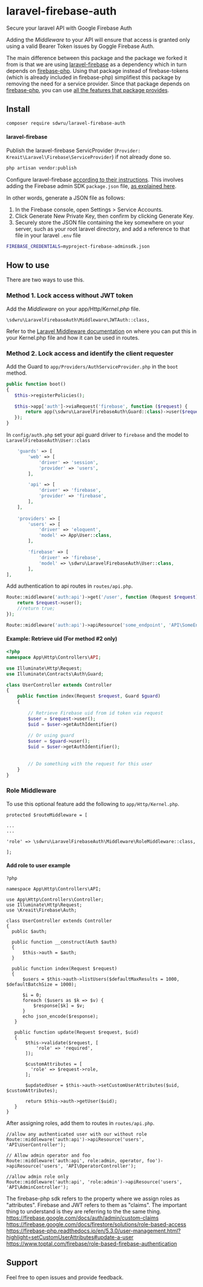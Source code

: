 # laravel-firebase-auth
Secure your laravel API with Google Firebase Auth

Adding the *Middleware* to your API will ensure that access is granted only using a valid Bearer Token issues by Goggle Firebase Auth.

The main difference between this package and the package we forked it from is that we are using [laravel-firebase](https://github.com/kreait/laravel-firebase) as a dependency which in turn depends on [firebase-php](https://github.com/kreait/firebase-php).  Using that package instead of firebase-tokens (which is already included in firebase-php) simplifiest this package by removing the need for a service provider.  Since that package depends on [firebase-php](https://github.com/kreait/firebase-php), you can use [all the features that package provides](https://github.com/kreait/firebase-php#documentation).

## Install
```bash
composer require sdwru/laravel-firebase-auth
```
#### laravel-firebase
Publish the laravel-firebase ServicProvider (`Provider: Kreait\Laravel\Firebase\ServiceProvider`) if not already done so.

```bash
php artisan vendor:publish
```

Configure laravel-firebase [according to their instructions](https://github.com/kreait/laravel-firebase/blob/master/README.md).  This involves adding the Firebase admin SDK `package.json` file, [as explained here](https://firebase.google.com/docs/admin/setup#initialize-sdk).

In other words, generate a JSON file as follows:

1. In the Firebase console, open Settings > Service Accounts.
2. Click Generate New Private Key, then confirm by clicking Generate Key.
3. Securely store the JSON file containing the key somewhere on your server, such as your root laravel directory, and add a reference to that file in your laravel `.env` file
```bash
FIREBASE_CREDENTIALS=myproject-firebase-adminsdk.json
```

## How to use

There are two ways to use this.

### Method 1. Lock access without JWT token

Add the *Middleware* on your app/Http/*Kernel.php* file.
 
```
\sdwru\LaravelFirebaseAuth\Middleware\JWTAuth::class,
```
Refer to the [Laravel Middleware documentation](https://laravel.com/docs/7.x/middleware) on where you can put this in your Kernel.php file and how it can be used in routes.
### Method 2. Lock access and identify the client requester

Add the Guard to `app/Providers/AuthServiceProvider.php` in the `boot` method.

```php
public function boot()
{
   $this->registerPolicies();

   $this->app['auth']->viaRequest('firebase', function ($request) {
       return app(\sdwru\LaravelFirebaseAuth\Guard::class)->user($request);
   });
}
```

In `config/auth.php` set your api guard driver to `firebase` and the model to `LaravelFirebaseAuth\User::class`

```php
    'guards' => [
        'web' => [
            'driver' => 'session',
            'provider' => 'users',
        ],

        'api' => [
            'driver' => 'firebase',
            'provider' => 'firebase',
        ],
    ],
    
    'providers' => [
        'users' => [
            'driver' => 'eloquent',
            'model' => App\User::class,
        ],

        'firebase' => [
            'driver' => 'firebase',
            'model' => \sdwru\LaravelFirebaseAuth\User::class,
        ],
],
```
Add authentication to api routes in `routes/api.php`.
```php
Route::middleware('auth:api')->get('/user', function (Request $request) {
    return $request->user();
    //return true;
});

Route::middleware('auth:api')->apiResource('some_endpoint', 'API\SomeEndpointController');
```
#### Example: Retrieve uid (For method #2 only)

```php
<?php
namespace App\Http\Controllers\API;

use Illuminate\Http\Request;
use Illuminate\Contracts\Auth\Guard;

class UserController extends Controller
{
    public function index(Request $request, Guard $guard)
    {
        
        // Retrieve Firebase uid from id token via request
        $user = $request->user();
        $uid = $user->getAuthIdentifier()
        
        // Or using guard
        $user = $guard->user();
        $uid = $user->getAuthIdentifier();
        
        
        // Do something with the request for this user
    }
}
```
### Role Middleware
To use this optional feature add the following to `app/Http/Kernel.php`.
```
protected $routeMiddleware = [

...
...

'role' => \sdwru\LaravelFirebaseAuth\Middleware\RoleMiddleware::class,

];
```
#### Add role to user example
```
?php

namespace App\Http\Controllers\API;

use App\Http\Controllers\Controller;
use Illuminate\Http\Request;
use \Kreait\Firebase\Auth;

class UserController extends Controller
{
  public $auth;
  
  public function __construct(Auth $auth)
  {
      $this->auth = $auth;
  }
   
  public function index(Request $request)
  {
      $users = $this->auth->listUsers($defaultMaxResults = 1000, $defaultBatchSize = 1000);
 
      $i = 0;
      foreach ($users as $k => $v) {
          $response[$k] = $v;
      }
      echo json_encode($response);
   }
   
   public function update(Request $request, $uid)
   {   
       $this->validate($request, [
           'role' => 'required',
       ]);
       
       $customAttributes = [
         'role' => $request->role,
       ];
       
       $updatedUser = $this->auth->setCustomUserAttributes($uid, $customAttributes);
       
       return $this->auth->getUser($uid);
   }
}
```
After assigning roles, add them to routes in `routes/api.php`.

```
//allow any authenticated user with our without role
Route::middleware('auth:api')->apiResource('users', 'API\UserController');

// Allow admin operator and foo
Route::middleware('auth:api', role:admin, operator, foo')->apiResource('users', 'API\OperatorController');

//allow admin role only
Route::middleware('auth:api', 'role:admin')->apiResource('users', 'API\AdminController');
```
The firebase-php sdk refers to the property where we assign roles as "attributes". Firebase and JWT refers to them as "claims".  The important thing to understand is they are referring to the the same thing.
https://firebase.google.com/docs/auth/admin/custom-claims
https://firebase.google.com/docs/firestore/solutions/role-based-access
https://firebase-php.readthedocs.io/en/5.3.0/user-management.html?highlight=setCustomUserAttributes#update-a-user
https://www.toptal.com/firebase/role-based-firebase-authentication


## Support

Feel free to open issues and provide feedback.
